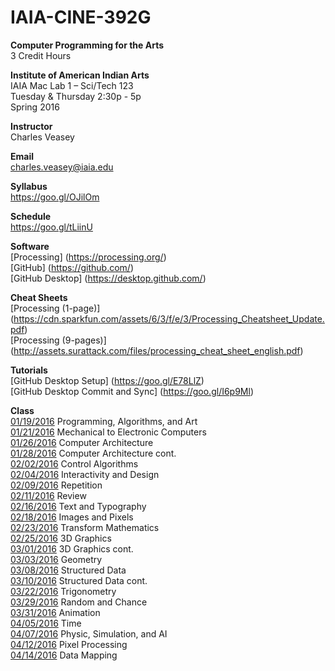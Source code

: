 # IAIA-CINE-392G
**Computer Programming for the Arts**  
3 Credit Hours  

**Institute of American Indian Arts**  
IAIA Mac Lab 1 – Sci/Tech 123  
Tuesday & Thursday 2:30p - 5p  
Spring 2016  

**Instructor**    
Charles Veasey   

**Email**   
charles.veasey@iaia.edu  

**Syllabus**   
https://goo.gl/OJilOm  

**Schedule**  
https://goo.gl/tLiinU

**Software**  
[Processing] (https://processing.org/)  
[GitHub] (https://github.com/)  
[GitHub Desktop] (https://desktop.github.com/)  

**Cheat Sheets**  
[Processing (1-page)] (https://cdn.sparkfun.com/assets/6/3/f/e/3/Processing_Cheatsheet_Update.pdf)  
[Processing (9-pages)] (http://assets.surattack.com/files/processing_cheat_sheet_english.pdf)  

**Tutorials**  
[GitHub Desktop Setup] (https://goo.gl/E78LlZ)  
[GitHub Desktop Commit and Sync] (https://goo.gl/I6p9Ml)  

**Class**  
[01/19/2016](class/2016-01-19.md) Programming, Algorithms, and Art  
[01/21/2016](class/2016-01-21.md) Mechanical to Electronic Computers  
[01/26/2016](class/2016-01-26.md) Computer Architecture  
[01/28/2016](class/2016-01-28.md) Computer Architecture cont.  
[02/02/2016](class/2016-02-02.md) Control Algorithms  
[02/04/2016](class/2016-02-04.md) Interactivity and Design  
[02/09/2016](class/2016-02-09.md) Repetition  
[02/11/2016](class/2016-02-11.md) Review  
[02/16/2016](class/2016-02-16.md) Text and Typography  
[02/18/2016](class/2016-02-18.md) Images and Pixels  
[02/23/2016](class/2016-02-23.md) Transform Mathematics  
[02/25/2016](class/2016-02-25.md) 3D Graphics  
[03/01/2016](class/2016-03-01.md) 3D Graphics cont.  
[03/03/2016](class/2016-03-03.md) Geometry  
[03/08/2016](class/2016-03-08.md) Structured Data   
[03/10/2016](class/2016-03-10.md) Structured Data cont.  
[03/22/2016](class/2016-03-22.md) Trigonometry  
[03/29/2016](class/2016-03-29.md) Random and Chance  
[03/31/2016](class/2016-03-31.md) Animation  
[04/05/2016](class/2016-04-05.md) Time  
[04/07/2016](class/2016-04-07.md) Physic, Simulation, and AI  
[04/12/2016](class/2016-04-12.md) Pixel Processing  
[04/14/2016](class/2016-04-14.md) Data Mapping  
